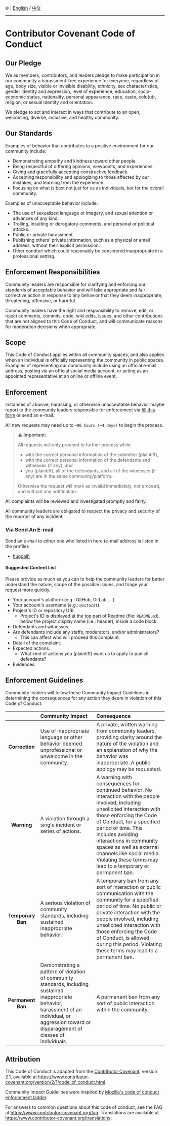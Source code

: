 🌐 | [English](./CODE_OF_CONDUCT.md) / [中文](./CODE_OF_CONDUCT-ZHHANT.md)

---

# Contributor Covenant Code of Conduct

## Our Pledge

We as members, contributors, and leaders pledge to make participation in our community a harassment-free experience for everyone, regardless of age, body size, visible or invisible disability, ethnicity, sex characteristics, gender identity and expression, level of experience, education, socio-economic status, nationality, personal appearance, race, caste, colo(u)r, religion, or sexual identity and orientation.

We pledge to act and interact in ways that contribute to an open, welcoming, diverse, inclusive, and healthy community.

## Our Standards

Examples of behavior that contributes to a positive environment for our community include:

- Demonstrating empathy and kindness toward other people.
- Being respectful of differing opinions, viewpoints, and experiences.
- Giving and gracefully accepting constructive feedback.
- Accepting responsibility and apologizing to those affected by our mistakes, and learning from the experience.
- Focusing on what is best not just for us as individuals, but for the overall community.

Examples of unacceptable behavior include:

- The use of sexualized language or imagery, and sexual attention or advances of any kind.
- Trolling, insulting or derogatory comments, and personal or political attacks.
- Public or private harassment.
- Publishing others' private information, such as a physical or email address, without their explicit permission.
- Other conduct which could reasonably be considered inappropriate in a professional setting.

## Enforcement Responsibilities

Community leaders are responsible for clarifying and enforcing our standards of acceptable behavior and will take appropriate and fair corrective action in response to any behavior that they deem inappropriate, threatening, offensive, or harmful.

Community leaders have the right and responsibility to remove, edit, or reject comments, commits, code, wiki edits, issues, and other contributions that are not aligned to this Code of Conduct, and will communicate reasons for moderation decisions when appropriate.

## Scope

This Code of Conduct applies within all community spaces, and also applies when an individual is officially representing the community in public spaces. Examples of representing our community include using an official e-mail address, posting via an official social media account, or acting as an appointed representative at an online or offline event.

## Enforcement

Instances of abusive, harassing, or otherwise unacceptable behavior maybe report to the community leaders responsible for enforcement via [fill this form](https://forms.gle/AXq9hWq2DsJrDNjP7) or send an e-mail.

All new requests may need up to `~96 hours (~4 days)` to begin the process.

> **⚠ Important:**
>
> All requests will only proceed to further process while:
>
> - with the correct personal information of the submitter (plaintiff),
> - with the correct personal information of the defendants and witnesses (if any), and
> - you (plaintiff), all of the defendants, and all of the witnesses (if any) are in the same community/platform.
>
> Otherwise the request will mark as invalid immediately, not proceed, and without any notification.

All complaints will be reviewed and investigated promptly and fairly.

All community leaders are obligated to respect the privacy and security of the reporter of any incident.

### Via Send An E-mail

Send an e-mail to either one who listed in here (e-mail address is listed in the profile):

- [hugoalh](https://github.com/hugoalh)

#### Suggested Content List

Please provide as much as you can to help the community leaders for better understand the nature, scope of the possible issues, and triage your request more quickly.

- Your account's platform (e.g.: GitHub, GitLab, ...).
- Your account's username (e.g.: `@octocat`).
- Project's ID or repository URI.
  - Project's ID is displayed at the top part of Readme (file: `README.md`), below the project display name (i.e.: header), inside a code block.
- Defendants and witnesses.
- Are defendants include any staffs, moderators, and/or administrators?
  - This can affect who will proceed this complaint.
- Detail of the complaint.
- Expected actions.
  - What kind of actions you (plaintiff) want us to apply to punish defendants?
- Evidences.

## Enforcement Guidelines

Community leaders will follow these Community Impact Guidelines in determining the consequences for any action they deem in violation of this Code of Conduct:

|  | **Community Impact** | **Consequence** |
|:-:|:--|:--|
| **Correction** | Use of inappropriate language or other behavior deemed unprofessional or unwelcome in the community. | A private, written warning from community leaders, providing clarity around the nature of the violation and an explanation of why the behavior was inappropriate. A public apology may be requested. |
| **Warning** | A violation through a single incident or series of actions. | A warning with consequences for continued behavior. No interaction with the people involved, including unsolicited interaction with those enforcing the Code of Conduct, for a specified period of time. This includes avoiding interactions in community spaces as well as external channels like social media. Violating these terms may lead to a temporary or permanent ban. |
| **Temporary Ban** | A serious violation of community standards, including sustained inappropriate behavior. | A temporary ban from any sort of interaction or public communication with the community for a specified period of time. No public or private interaction with the people involved, including unsolicited interaction with those enforcing the Code of Conduct, is allowed during this period. Violating these terms may lead to a permanent ban. |
| **Permanent Ban** | Demonstrating a pattern of violation of community standards, including sustained inappropriate behavior, harassment of an individual, or aggression toward or disparagement of classes of individuals. | A permanent ban from any sort of public interaction within the community. |

## Attribution

This Code of Conduct is adapted from the [Contributor Covenant](https://www.contributor-covenant.org), version 2.1, available at https://www.contributor-covenant.org/version/2/1/code_of_conduct.html.

Community Impact Guidelines were inspired by [Mozilla's code of conduct enforcement ladder](https://github.com/mozilla/diversity).

For answers to common questions about this code of conduct, see the FAQ at https://www.contributor-covenant.org/faq. Translations are available at https://www.contributor-covenant.org/translations.
